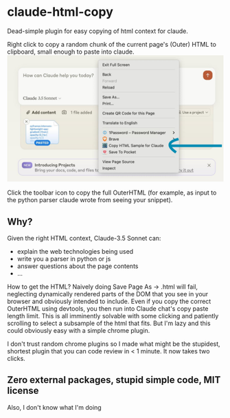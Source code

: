 # claude-html-copy
Dead-simple plugin for easy copying of html context for claude.

Right click to copy a random chunk of the current page's (Outer) HTML to clipboard, small enough to paste into claude.
![Example usage](./images/readme_example.jpeg)

Click the toolbar icon to copy the full OuterHTML (for example, as input to the python parser claude wrote from seeing your snippet).

## Why?
Given the right HTML context, Claude-3.5 Sonnet can: 
- explain the web technologies being used
- write you a parser in python or js
- answer questions about the page contents
- ...

How to get the HTML? Naively doing Save Page As -> .html will fail, neglecting dynamically rendered parts of the DOM that you see in your browser and obviously intended to include. Even if you copy the correct OuterHTML using devtools, you then run into Claude chat's copy paste length limit. This is all imminently solvable with some clicking and patiently scrolling to select a subsample of the html that fits. But I'm lazy and this could obviously easy with a simple chrome plugin.

I don't trust random chrome plugins so I made what might be the stupidest, shortest plugin that you can code review in < 1 minute. It now takes two clicks. 

## Zero external packages, stupid simple code, MIT license
Also, I don't know what I'm doing
